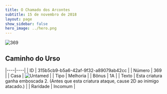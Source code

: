 ```yaml
---
title: O Chamado dos Arcontes
subtitle: 15 de novembro de 2018
layout: page
show_sidebar: false
hero_image: ../hero.png
---
```


![369](https://cdn.keyforgegame.com/media/card_front/pt/341_369_3822X74RGM8F_pt.png)

## Caminho do Urso

|----|----|
| ID | 315b5cb9-b5a6-42af-9f32-a89079ab42cc |
| Número | 369 |
| Casa | ![Untamed](https://archonarcana.com/images/thumb/b/bd/Untamed.png/22px-Untamed.png "Indomados") |
| Tipo | Melhoria |
| Bônus | 1A |
| Texto | Esta criatura ganha emboscada 2. (Antes que esta criatura ataque, cause 2D ao inimigo atacado.) |
| Raridade | Incomum |
